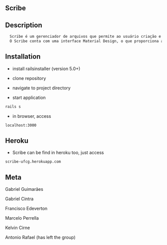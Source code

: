 ## Scribe

## Description

```sh
  Scribe é um gerenciador de arquivos que permite ao usuário criação e edição de arquivos do formato .txt e .md. 
  O Scribe conta com uma interface Material Design, o que proporciona ao usuário um ambiente confortável e bonito.
```

## Installation

* install railsinstaller (version 5.0+) 

* clone repository

* navigate to project directory

* start application
```sh
rails s
```

* in browser, access
```sh
localhost:3000
```

## Heroku

* Scribe can be find in heroku too, just access

```sh
scribe-ufcg.herokuapp.com
```

## Meta

Gabriel Guimarães

Gabriel Cintra

Francisco Edeverton

Marcelo Perrella

Kelvin Cirne

Antonio Rafael (has left the group)
